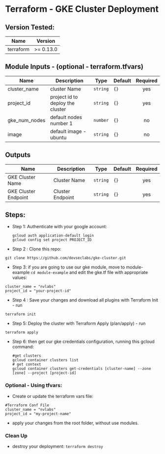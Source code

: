 # Terraform - GKE Cluster Deployment

## Version Tested:

| Name | Version |
|------|---------|
| terraform | >= 0.13.0|

## Module Inputs - (optional - terraform.tfvars)

| Name | Description | Type | Default | Required |
|------|-------------|------|---------|:--------:|
| cluster_name | cluster Name | `string` | `{}` | yes |
| project_id | project id to deploy the cluster | `string` | `{}` | yes |
| gke_num_nodes | default nodes number 1| `number` | `{}` | no |
| image | default image - ubuntu | `string` | `{}` | no |

## Outputs

| Name | Description | Type | Default | Required |
|------|-------------|------|---------|:--------:|
| GKE Cluster Name | Cluster Name | `string` | `{}` | yes |
| GKE Cluster Endpoint | Cluster Endpoint | `string` | `{}` | yes |

## Steps:
- Step 1: Authenticate with your google account:
    ```
    gcloud auth application-default login
    gcloud config set project PROJECT_ID
    ```
 
- Step 2 : Clone this repo: 
```
git clone https://github.com/devseclabs/gke-cluster.git
```
- Step 3: if you are going to use our gke module, move to module-example ```cd module-example``` and edit the gke.tf file with appropriate values:

```
cluster_name = "nvlabs"
project_id = "your-project-id"
```

- Step 4 : Save your changes and download all plugins with Terraform Init - run  
```
terraform init
```
- Step 5: Deploy the cluster with Terraform Apply (plan/apply) - run 
```
terraform apply
```
- Step 6: then get our gke credentials configuration, running this gcloud command:
    ```
    #get clusters
    gcloud container clusters list
    # get context
    gcloud container clusters get-credentials [cluster-name] --zone [zone] --project [project-id]
    ```


### Optional - Using tfvars:

- Create or update the terraform vars file:
```
#Terraform Conf File
cluster_name = "nvlabs"
project_id = "my-project-name"
```
- apply your changes from the root folder, without use modules.


### Clean Up
- destroy your deployment: ```terraform destroy```
